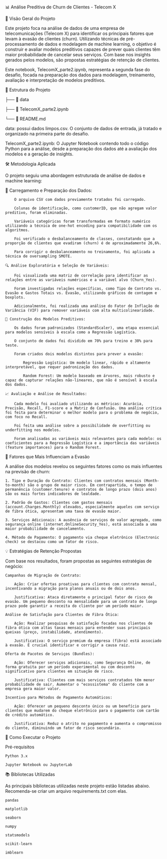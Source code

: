 📊 Análise Preditiva de Churn de Clientes - Telecom X

🔭 Visão Geral do Projeto

Este projeto foca na análise de dados de uma empresa de telecomunicações (Telecom X) para identificar os principais fatores que levam à evasão de clientes (churn). Utilizando técnicas de pré-processamento de dados e modelagem de machine learning, o objetivo é construir e avaliar modelos preditivos capazes de prever quais clientes têm maior probabilidade de cancelar seus serviços. Com base nos insights gerados pelos modelos, são propostas estratégias de retenção de clientes.

Este notebook, TelecomX_parte2.ipynb, representa a segunda fase do desafio, focada na preparação dos dados para modelagem, treinamento, avaliação e interpretação de modelos preditivos.

📁 Estrutura do Projeto

├── 📁 data

├── 📓 TelecomX_parte2.ipynb

└── 📖 README.md

data: possui dados limpos.csv. O conjunto de dados de entrada, já tratado e organizado na primeira parte do desafio.

TelecomX_parte2.ipynb: O Jupyter Notebook contendo todo o código Python para a análise, desde a preparação dos dados até a avaliação dos modelos e a geração de insights.


🛠️ Metodologia Aplicada

O projeto seguiu uma abordagem estruturada de análise de dados e machine learning:

   🧹 Carregamento e Preparação dos Dados:
        
        O arquivo CSV com dados previamente tratados foi carregado.
      
        Colunas de identificação, como customerID, que não agregam valor preditivo, foram eliminadas.
        
        Variáveis categóricas foram transformadas em formato numérico utilizando a técnica de one-hot encoding para compatibilidade com os algoritmos.

        Foi verificado o desbalanceamento de classes, constatando que a proporção de clientes que evadiram (churn) é de aproximadamente 26,6%.

        Para corrigir o desbalanceamento no treinamento, foi aplicada a técnica de oversampling SMOTE.

    🔍 Análise Exploratória e Seleção de Variáveis:

        Foi visualizada uma matriz de correlação para identificar as relações entre as variáveis numéricas e a variável alvo (Churn_Yes).

        Foram investigadas relações específicas, como Tipo de Contrato vs. Evasão e Gastos Totais vs. Evasão, utilizando gráficos de contagem e boxplots.

        Adicionalmente, foi realizada uma análise do Fator de Inflação de Variância (VIF) para remover variáveis com alta multicolinearidade.

    🤖 Construção dos Modelos Preditivos:

        Os dados foram padronizados (StandardScaler), uma etapa essencial para modelos sensíveis à escala como a Regressão Logística.

        O conjunto de dados foi dividido em 70% para treino e 30% para teste.

        Foram criados dois modelos distintos para prever a evasão:

            Regressão Logística: Um modelo linear, rápido e altamente interpretável, que requer padronização dos dados.

            Random Forest: Um modelo baseado em árvores, mais robusto e capaz de capturar relações não-lineares, que não é sensível à escala dos dados.

    📈 Avaliação e Análise de Resultados:

        Cada modelo foi avaliado utilizando as métricas: Acurácia, Precisão, Recall, F1-score e a Matriz de Confusão. Uma análise crítica foi feita para determinar o melhor modelo para o problema de negócio, com foco no Recall.

        Foi feita uma análise sobre a possibilidade de overfitting ou underfitting nos modelos.

        Foram analisadas as variáveis mais relevantes para cada modelo: os coeficientes para a Regressão Logística e a importância das variáveis (feature importances) para o Random Forest.

🎯 Fatores que Mais Influenciam a Evasão

A análise dos modelos revelou os seguintes fatores como os mais influentes na previsão de churn:

    1. Tipo e Duração do Contrato: Clientes com contratos mensais (Month-to-month) são o grupo de maior risco. Em contrapartida, o tempo de permanência (customer.tenure) e contratos de longo prazo (dois anos) são os mais fortes indicadores de lealdade.

    2. Padrão de Gastos: Clientes com gastos mensais (account.Charges.Monthly) elevados, especialmente aqueles com serviço de fibra ótica, apresentam uma taxa de evasão maior.

    3. Serviços Adicionais: A ausência de serviços de valor agregado, como segurança online (internet.OnlineSecurity_Yes), está associada a uma maior probabilidade de cancelamento.

    4. Método de Pagamento: O pagamento via cheque eletrônico (Electronic check) se destacou como um fator de risco.

💡 Estratégias de Retenção Propostas

Com base nos resultados, foram propostas as seguintes estratégias de negócio:

    Campanhas de Migração de Contrato:

        Ação: Criar ofertas proativas para clientes com contrato mensal, incentivando a migração para planos anuais ou de dois anos.

        Justificativa: Ataca diretamente o principal fator de risco de evasão. Um pequeno desconto na mensalidade para um contrato de longo prazo pode garantir a receita do cliente por um período maior.

    Análise de Satisfação para Clientes de Fibra Ótica:

        Ação: Realizar pesquisas de satisfação focadas nos clientes de fibra ótica com altas taxas mensais para entender suas principais queixas (preço, instabilidade, atendimento).

        Justificativa: O serviço premium da empresa (fibra) está associado à evasão. É crucial identificar e corrigir a causa raiz.

    Oferta de Pacotes de Serviços (Bundles):

        Ação: Oferecer serviços adicionais, como Segurança Online, de forma gratuita por um período experimental ou com desconto significativo para clientes em situação de risco.

        Justificativa: Clientes com mais serviços contratados têm menor probabilidade de sair. Aumentar o "ecossistema" do cliente com a empresa gera maior valor.

    Incentivo para Métodos de Pagamento Automáticos:

        Ação: Oferecer um pequeno desconto único ou um benefício para clientes que mudarem do cheque eletrônico para o pagamento com cartão de crédito automático.

        Justificativa: Reduz o atrito no pagamento e aumenta o compromisso do cliente, diminuindo um fator de risco secundário.

🚀 Como Executar o Projeto

Pré-requisitos

    Python 3.x

    Jupyter Notebook ou JupyterLab

📚 Bibliotecas Utilizadas

As principais bibliotecas utilizadas neste projeto estão listadas abaixo. Recomenda-se criar um arquivo requirements.txt com elas.

    pandas

    matplotlib

    seaborn

    numpy

    statsmodels

    scikit-learn

    imblearn
